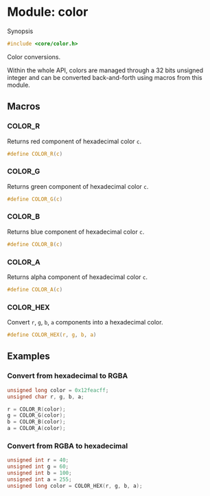 # Module: color

Synopsis

```c
#include <core/color.h>
```

Color conversions.

Within the whole API, colors are managed through a 32 bits unsigned integer and
can be converted back-and-forth using macros from this module.

## Macros

### COLOR\_R

Returns red component of hexadecimal color `c`.

```c
#define COLOR_R(c)
```

### COLOR\_G

Returns green component of hexadecimal color `c`.

```c
#define COLOR_G(c)
```

### COLOR\_B

Returns blue component of hexadecimal color `c`.

```c
#define COLOR_B(c)
```

### COLOR\_A

Returns alpha component of hexadecimal color `c`.

```c
#define COLOR_A(c)
```

### COLOR\_HEX

Convert `r`, `g`, `b`, `a`  components into a hexadecimal color.

```c
#define COLOR_HEX(r, g, b, a)
```

## Examples

### Convert from hexadecimal to RGBA

```c
unsigned long color = 0x12feacff;
unsigned char r, g, b, a;

r = COLOR_R(color);
g = COLOR_G(color);
b = COLOR_B(color);
a = COLOR_A(color);
```

### Convert from RGBA to hexadecimal

```c
unsigned int r = 40;
unsigned int g = 60;
unsigned int b = 100;
unsigned int a = 255;
unsigned long color = COLOR_HEX(r, g, b, a);
```
